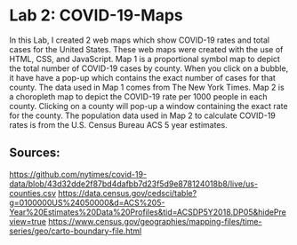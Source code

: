 # Lab 2: COVID-19-Maps

In this Lab, I created 2 web maps which show COVID-19 rates and total cases for the United States. These web maps were created with the use of HTML, CSS, and JavaScript. Map 1 is a proportional symbol map to depict the total number of COVID-19 cases by county. When you click on a bubble, it have have a pop-up which contains the exact number of cases for that county. The data used in Map 1 comes from The New York Times. Map 2 is a choropleth map to depict the COVID-19 rate per 1000 people in each county. Clicking on a county will pop-up a window containing the exact rate for the county. The population data used in Map 2 to calculate COVID-19 rates is from the U.S. Census Bureau ACS 5 year estimates. 
## Sources: 
https://github.com/nytimes/covid-19-data/blob/43d32dde2f87bd4dafbb7d23f5d9e878124018b8/live/us-counties.csv
https://data.census.gov/cedsci/table?g=0100000US%24050000&d=ACS%205-Year%20Estimates%20Data%20Profiles&tid=ACSDP5Y2018.DP05&hidePreview=true
https://www.census.gov/geographies/mapping-files/time-series/geo/carto-boundary-file.html
